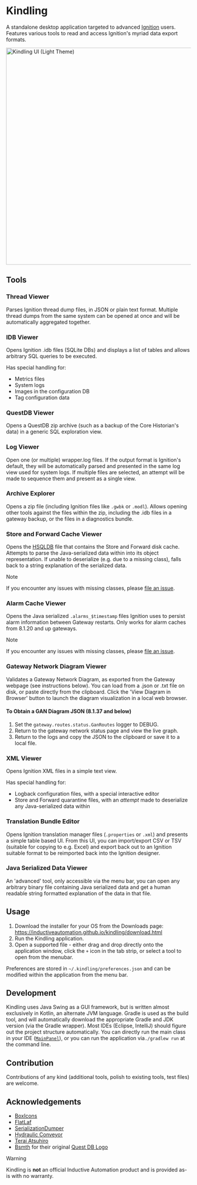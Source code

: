 # Kindling

A standalone desktop application targeted to advanced [Ignition](https://inductiveautomation.com/) users.
Features various tools to read and access Ignition's myriad data export formats.

<picture>
   <source media="(prefers-color-scheme: dark)" srcset="https://github.com/user-attachments/assets/e1e54b7d-c535-4023-9fac-4796885262e9">
   <source media="(prefers-color-scheme: light)" srcset="https://github.com/user-attachments/assets/ae3c591a-b06e-4c5d-a121-f23f92aa6870">
   <img width="800" height="592" alt="Kindling UI (Light Theme)" src="https://github.com/user-attachments/assets/ae3c591a-b06e-4c5d-a121-f23f92aa6870" />
</picture>

## Tools

### Thread Viewer

Parses Ignition thread dump files, in JSON or plain text format. Multiple thread dumps from the same system can be
opened at once and will be automatically aggregated together.

### IDB Viewer

Opens Ignition .idb files (SQLite DBs) and displays a list of tables and allows arbitrary SQL queries to be executed.

Has special handling for:

- Metrics files
- System logs
- Images in the configuration DB
- Tag configuration data

### QuestDB Viewer

Opens a QuestDB zip archive (such as a backup of the Core Historian's data) in a generic SQL exploration view.

### Log Viewer

Open one (or multiple) wrapper.log files. If the output format is Ignition's default, they will be automatically parsed
and presented in the same log view used for system logs. If multiple files are selected, an attempt will be made to
sequence them and present as a single view.

### Archive Explorer

Opens a zip file (including Ignition files like `.gwbk` or `.modl`). Allows opening other tools against the files within
the zip, including the .idb files in a gateway backup, or the files in a diagnostics bundle.

### Store and Forward Cache Viewer

Opens the [HSQLDB](http://hsqldb.org/) file that contains the Store and Forward disk cache. Attempts to parse the
Java-serialized data within into its object representation. If unable to deserialize (e.g. due to a missing class),
falls back to a string explanation of the serialized data.

> [!NOTE]
> If you encounter any issues with missing classes, please [file an issue](https://github.com/inductiveautomation/kindling/issues/new/choose).

### Alarm Cache Viewer

Opens the Java serialized `.alarms_$timestamp` files Ignition uses to persist alarm information between Gateway
restarts.
Only works for alarm caches from 8.1.20 and up gateways.

> [!NOTE]
> If you encounter any issues with missing classes, please [file an issue](https://github.com/inductiveautomation/kindling/issues/new/choose).

### Gateway Network Diagram Viewer

Validates a Gateway Network Diagram, as exported from the Gateway webpage (see instructions below). You can load from a
.json or .txt file on disk, or paste directly from the clipboard. Click the 'View Diagram in Browser' button to launch
the diagram visualization in a local web browser.

#### To Obtain a GAN Diagram JSON (8.1.37 and below)

1. Set the `gateway.routes.status.GanRoutes` logger to DEBUG.
2. Return to the gateway network status page and view the live graph.
3. Return to the logs and copy the JSON to the clipboard or save it to a local file.

### XML Viewer

Opens Ignition XML files in a simple text view.

Has special handling for:

- Logback configuration files, with a special interactive editor
- Store and Forward quarantine files, with an _attempt_ made to deserialize any Java-serialized data within

### Translation Bundle Editor

Opens Ignition translation manager files (`.properties` or `.xml`) and presents a simple table based UI.
From this UI, you can import/export CSV or TSV (suitable for copying to e.g. Excel) and export back out to an Ignition
suitable format to be reimported back into the Ignition designer.

### Java Serialized Data Viewer

An 'advanced' tool, only accessible via the menu bar, you can open any arbitrary binary file containing Java serialized 
data and get a human readable string formatted explanation of the data in that file.

## Usage

1. Download the installer for your OS from the Downloads
   page: https://inductiveautomation.github.io/kindling/download.html
2. Run the Kindling application.
3. Open a supported file - either drag and drop directly onto the application window, click the `+` icon in the tab
   strip, or select a tool to open from the menubar.

Preferences are stored in `~/.kindling/preferences.json` and can be modified within the application from the menu bar.

## Development

Kindling uses Java Swing as a GUI framework, but is written almost exclusively in Kotlin, an alternate JVM language.
Gradle is used as the build tool, and will automatically download the appropriate Gradle and JDK version (via the
Gradle wrapper). Most IDEs (Eclipse, IntelliJ) should figure out the project structure automatically. You can directly
run the main class in your IDE ([`MainPanel`](src/main/kotlin/io/github/inductiveautomation/kindling/MainPanel.kt)), or
you can run the application via`./gradlew run` at the command line.

## Contribution

Contributions of any kind (additional tools, polish to existing tools, test files) are welcome.

## Acknowledgements

- [BoxIcons](https://github.com/atisawd/boxicons)
- [FlatLaf](https://github.com/JFormDesigner/FlatLaf)
- [SerializationDumper](https://github.com/NickstaDB/SerializationDumper)
- [Hydraulic Conveyor](https://www.hydraulic.software/)
- [Terai Atsuhiro](https://java-swing-tips.blogspot.com/)
- [Bsmth](https://bsky.app/profile/bsmth.de) for their original [Quest DB Logo](https://en.wikipedia.org/wiki/File:Questdb-logo.svg)

> [!WARNING]
> Kindling is **not** an official Inductive Automation product and is provided as-is with no warranty. 
